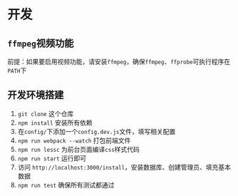 
# 开发

## `ffmpeg`视频功能

前提：如果要启用视频功能，请安装`ffmpeg`，确保`ffmpeg`、`ffprobe`可执行程序在`PATH`下

## 开发环境搭建 

1. `git clone` 这个仓库
2. `npm install` 安装所有依赖
3. 在`config/`下添加一个`config.dev.js`文件，填写相关配置
4. `npm run webpack --watch` 打包前端文件
5. `npm run lessc` 为前台页面编译`css`样式代码
6. `npm run start` 运行即可
7. 访问 `http://localhost:3000/install`，安装数据库、创建管理员、填充基本数据
8. `npm run test` 确保所有测试都通过
